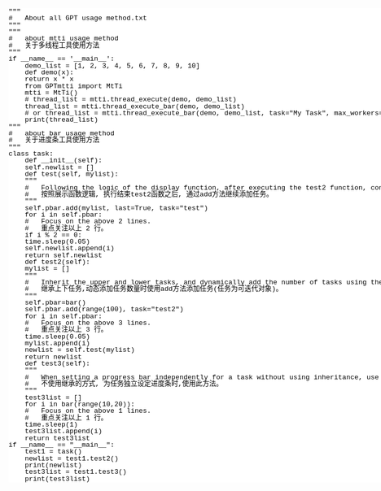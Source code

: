 <!DOCTYPE html PUBLIC "-//W3C//DTD HTML 4.01//EN" "http://www.w3.org/TR/1999/REC-html401-19991224/strict.dtd">
<html>
<head>
<META http-equiv=Content-Type content="text/html; charset=UTF-8">
<title>Exported from Notepad++</title>
<style type="text/css">
span {
	font-family: 'Courier New';
	font-size: 10pt;
	color: #000000;
}
.sc0 {
}
</style>
</head>
<body>
<div style="float: left; white-space: pre; line-height: 1; background: #FFFFFF; "><span class="sc0">"""
#   About all GPT usage method.txt
"""
"""
#   about mtti usage method
#   关于多线程工具使用方法
"""
if __name__ == '__main__':
    demo_list = [1, 2, 3, 4, 5, 6, 7, 8, 9, 10]
    def demo(x):
    return x * x
    from GPTmtti import MtTi
    mtti = MtTi()
    # thread_list = mtti.thread_execute(demo, demo_list)
    thread_list = mtti.thread_execute_bar(demo, demo_list)
    # or thread_list = mtti.thread_execute_bar(demo, demo_list, task="My Task", max_workers=10)
    print(thread_list)
"""
#   about bar usage method
#   关于进度条工具使用方法
"""
class task:
    def __init__(self):
    self.newlist = []
    def test(self, mylist):
    """
    #   Following the logic of the display function, after executing the test2 function, continue adding tasks using the add method.
    #   按照展示函数逻辑, 执行结束test2函数之后, 通过add方法继续添加任务。
    """
    self.pbar.add(mylist, last=True, task="test")
    for i in self.pbar:
    #   Focus on the above 2 lines.
    #   重点关注以上 2 行。
    if i % 2 == 0:
    time.sleep(0.05)
    self.newlist.append(i)
    return self.newlist
    def test2(self):
    mylist = []
    """
    #   Inherit the upper and lower tasks, and dynamically add the number of tasks using the add method (tasks are iterable objects).
    #   继承上下任务,动态添加任务数量时使用add方法添加任务(任务为可迭代对象)。
    """
    self.pbar=bar()
    self.pbar.add(range(100), task="test2")
    for i in self.pbar:
    #   Focus on the above 3 lines.
    #   重点关注以上 3 行。
    time.sleep(0.05)
    mylist.append(i)
    newlist = self.test(mylist)
    return newlist
    def test3(self):
    """
    #   When setting a progress bar independently for a task without using inheritance, use this method.
    #   不使用继承的方式, 为任务独立设定进度条时,使用此方法。
    """
    test3list = []
    for i in bar(range(10,20)):
    #   Focus on the above 1 lines.
    #   重点关注以上 1 行。
    time.sleep(1)
    test3list.append(i)
    return test3list
if __name__ == "__main__":
    test1 = task()
    newlist = test1.test2()
    print(newlist)
    test3list = test1.test3()
    print(test3list)</span></div></body>
</html>

